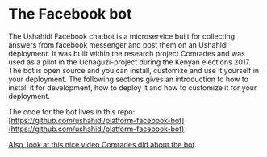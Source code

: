 # The Facebook bot

The Ushahidi Facebook chatbot is a microservice built for collecting answers from facebook messenger and post them on an Ushahidi deployment. It was built within the research project Comrades and was used as a pilot in the Uchaguzi-project during the Kenyan elections 2017. The bot is open source and you can install, customize and use it yourself in your deployment. The following sections gives an introduction to how to install it for development, how to deploy it and how to customize it for your deployment.

The code for the bot lives in this repo: [https://github.com/ushahidi/platform-facebook-bot](https://github.com/ushahidi/platform-facebook-bot)

[Also, look at this nice video Comrades did about the bot](https://youtu.be/KRugR_7wGOM).

